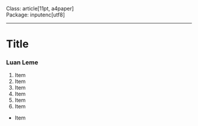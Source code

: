 Class: article[11pt, a4paper]  
Package: inputenc[utf8]  
***  
# Title  
### Luan Leme
1. Item
1. Item
1. Item
  1. Item
1. Item
1. Item
* Item